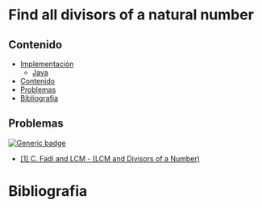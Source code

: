 # Find all divisors of a natural number

## Contenido
* [Implementación](#)
    * [Java](#)
* [Contenido](#contenido)
* [Problemas](#problemas)
* [Bibliografia](#bibliografia)

## Problemas

[![Generic badge](https://img.shields.io/badge/CodeForces-Easy-green.svg)](https://codeforces.com/problemset)

* [[1] C. Fadi and LCM - (LCM and Divisors of a Number)](https://codeforces.com/contest/1285/problem/C)

# Bibliografia